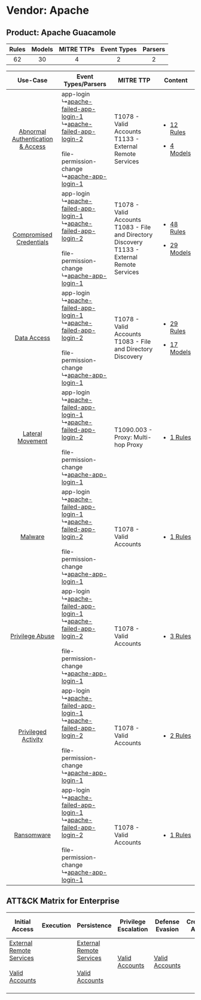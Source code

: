 Vendor: Apache
==============
Product: Apache Guacamole
-------------------------
| Rules | Models | MITRE TTPs | Event Types | Parsers |
|:-----:|:------:|:----------:|:-----------:|:-------:|
|  62   |   30   |     4      |      2      |    2    |

|    Use-Case    | Event Types/Parsers    | MITRE TTP    | Content    |
|:----:| ---- | ---- | ---- |
| [Abnormal Authentication & Access](../../../UseCases/uc_abnormal_authentication_&_access.md) |  app-login<br> ↳[apache-failed-app-login-1](Ps/pC_apachefailedapplogin1.md)<br> ↳[apache-failed-app-login-2](Ps/pC_apachefailedapplogin2.md)<br><br> file-permission-change<br> ↳[apache-app-login-1](Ps/pC_apacheapplogin1.md)<br> | T1078 - Valid Accounts<br>T1133 - External Remote Services<br>    | [<ul><li>12 Rules</li></ul><ul><li>4 Models</li></ul>](RM/r_m_apache_apache_guacamole_Abnormal_Authentication_&_Access.md) |
|          [Compromised Credentials](../../../UseCases/uc_compromised_credentials.md)          |  app-login<br> ↳[apache-failed-app-login-1](Ps/pC_apachefailedapplogin1.md)<br> ↳[apache-failed-app-login-2](Ps/pC_apachefailedapplogin2.md)<br><br> file-permission-change<br> ↳[apache-app-login-1](Ps/pC_apacheapplogin1.md)<br> | T1078 - Valid Accounts<br>T1083 - File and Directory Discovery<br>T1133 - External Remote Services<br> | [<ul><li>48 Rules</li></ul><ul><li>29 Models</li></ul>](RM/r_m_apache_apache_guacamole_Compromised_Credentials.md)         |
|    [Data Access](../../../UseCases/uc_data_access.md)    |  app-login<br> ↳[apache-failed-app-login-1](Ps/pC_apachefailedapplogin1.md)<br> ↳[apache-failed-app-login-2](Ps/pC_apachefailedapplogin2.md)<br><br> file-permission-change<br> ↳[apache-app-login-1](Ps/pC_apacheapplogin1.md)<br> | T1078 - Valid Accounts<br>T1083 - File and Directory Discovery<br>    | [<ul><li>29 Rules</li></ul><ul><li>17 Models</li></ul>](RM/r_m_apache_apache_guacamole_Data_Access.md)    |
|    [Lateral Movement](../../../UseCases/uc_lateral_movement.md)    |  app-login<br> ↳[apache-failed-app-login-1](Ps/pC_apachefailedapplogin1.md)<br> ↳[apache-failed-app-login-2](Ps/pC_apachefailedapplogin2.md)<br><br> file-permission-change<br> ↳[apache-app-login-1](Ps/pC_apacheapplogin1.md)<br> | T1090.003 - Proxy: Multi-hop Proxy<br>    | [<ul><li>1 Rules</li></ul>](RM/r_m_apache_apache_guacamole_Lateral_Movement.md)    |
|    [Malware](../../../UseCases/uc_malware.md)    |  app-login<br> ↳[apache-failed-app-login-1](Ps/pC_apachefailedapplogin1.md)<br> ↳[apache-failed-app-login-2](Ps/pC_apachefailedapplogin2.md)<br><br> file-permission-change<br> ↳[apache-app-login-1](Ps/pC_apacheapplogin1.md)<br> | T1078 - Valid Accounts<br>    | [<ul><li>1 Rules</li></ul>](RM/r_m_apache_apache_guacamole_Malware.md)    |
|    [Privilege Abuse](../../../UseCases/uc_privilege_abuse.md)    |  app-login<br> ↳[apache-failed-app-login-1](Ps/pC_apachefailedapplogin1.md)<br> ↳[apache-failed-app-login-2](Ps/pC_apachefailedapplogin2.md)<br><br> file-permission-change<br> ↳[apache-app-login-1](Ps/pC_apacheapplogin1.md)<br> | T1078 - Valid Accounts<br>    | [<ul><li>3 Rules</li></ul>](RM/r_m_apache_apache_guacamole_Privilege_Abuse.md)    |
|    [Privileged Activity](../../../UseCases/uc_privileged_activity.md)    |  app-login<br> ↳[apache-failed-app-login-1](Ps/pC_apachefailedapplogin1.md)<br> ↳[apache-failed-app-login-2](Ps/pC_apachefailedapplogin2.md)<br><br> file-permission-change<br> ↳[apache-app-login-1](Ps/pC_apacheapplogin1.md)<br> | T1078 - Valid Accounts<br>    | [<ul><li>2 Rules</li></ul>](RM/r_m_apache_apache_guacamole_Privileged_Activity.md)    |
|    [Ransomware](../../../UseCases/uc_ransomware.md)    |  app-login<br> ↳[apache-failed-app-login-1](Ps/pC_apachefailedapplogin1.md)<br> ↳[apache-failed-app-login-2](Ps/pC_apachefailedapplogin2.md)<br><br> file-permission-change<br> ↳[apache-app-login-1](Ps/pC_apacheapplogin1.md)<br> | T1078 - Valid Accounts<br>    | [<ul><li>1 Rules</li></ul>](RM/r_m_apache_apache_guacamole_Ransomware.md)    |

ATT&CK Matrix for Enterprise
----------------------------
| Initial Access                                                                                                                                   | Execution | Persistence                                                                                                                                      | Privilege Escalation                                                | Defense Evasion                                                     | Credential Access | Discovery                                                                         | Lateral Movement | Collection | Command and Control                                                                                                                       | Exfiltration | Impact |
| ------------------------------------------------------------------------------------------------------------------------------------------------ | --------- | ------------------------------------------------------------------------------------------------------------------------------------------------ | ------------------------------------------------------------------- | ------------------------------------------------------------------- | ----------------- | --------------------------------------------------------------------------------- | ---------------- | ---------- | ----------------------------------------------------------------------------------------------------------------------------------------- | ------------ | ------ |
| [External Remote Services](https://attack.mitre.org/techniques/T1133)<br><br>[Valid Accounts](https://attack.mitre.org/techniques/T1078)<br><br> |           | [External Remote Services](https://attack.mitre.org/techniques/T1133)<br><br>[Valid Accounts](https://attack.mitre.org/techniques/T1078)<br><br> | [Valid Accounts](https://attack.mitre.org/techniques/T1078)<br><br> | [Valid Accounts](https://attack.mitre.org/techniques/T1078)<br><br> |                   | [File and Directory Discovery](https://attack.mitre.org/techniques/T1083)<br><br> |                  |            | [Proxy: Multi-hop Proxy](https://attack.mitre.org/techniques/T1090/003)<br><br>[Proxy](https://attack.mitre.org/techniques/T1090)<br><br> |              |        |